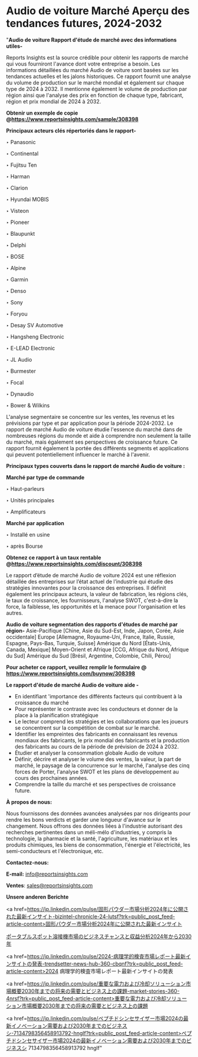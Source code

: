 # Audio de voiture Marché Aperçu des tendances futures, 2024-2032

"<strong>Audio de voiture Rapport d'étude de marché avec des informations utiles-</strong>

Reports Insights est la source crédible pour obtenir les rapports de marché qui vous fourniront l'avance dont votre entreprise a besoin. Les informations détaillées du marché Audio de voiture sont basées sur les tendances actuelles et les jalons historiques. Ce rapport fournit une analyse du volume de production sur le marché mondial et également sur chaque type de 2024 à 2032. Il mentionne également le volume de production par région ainsi que l'analyse des prix en fonction de chaque type, fabricant, région et prix mondial de 2024 à 2032.

<strong><b>Obtenir un exemple de copie @</b></strong><a href=https://www.reportsinsights.com/sample/308398><strong><b>https://www.reportsinsights.com/sample/308398</b></strong></a>

<b>Principaux acteurs clés répertoriés dans le rapport-</b>

<b> </b>‣ Panasonic

‣ Continental

‣ Fujitsu Ten

‣ Harman

‣ Clarion

‣ Hyundai MOBIS

‣ Visteon

‣ Pioneer

‣ Blaupunkt

‣ Delphi

‣ BOSE

‣ Alpine

‣ Garmin

‣ Denso

‣ Sony

‣ Foryou

‣ Desay SV Automotive

‣ Hangsheng Electronic

‣ E-LEAD Electronic

‣ JL Audio

‣ Burmester

‣ Focal

‣ Dynaudio

‣ Bower & Wilkins

L'analyse segmentaire se concentre sur les ventes, les revenus et les prévisions par type et par application pour la période 2024-2032. Le rapport de marché Audio de voiture étudie l'essence du marché dans de nombreuses régions du monde et aide à comprendre non seulement la taille du marché, mais également ses perspectives de croissance future. Ce rapport fournit également la portée des différents segments et applications qui peuvent potentiellement influencer le marché à l'avenir.

<strong>Principaux types couverts dans le rapport de marché Audio de voiture :</strong>

<strong>Marché par type de commande</strong>

‣ Haut-parleurs

‣ Unités principales

‣ Amplificateurs

<strong>Marché par application</strong>

‣ Installé en usine

‣ après Bourse

<strong><b>Obtenez ce rapport à un taux rentable @</b></strong><a href=https://www.reportsinsights.com/discount/308398><strong><b>https://www.reportsinsights.com/discount/308398</b></strong></a>

Le rapport d’étude de marché Audio de voiture 2024 est une réflexion détaillée des entreprises sur l’état actuel de l’industrie qui étudie des stratégies innovantes pour la croissance des entreprises. Il définit également les principaux acteurs, la valeur de fabrication, les régions clés, le taux de croissance, les fournisseurs, l'analyse SWOT, c'est-à-dire la force, la faiblesse, les opportunités et la menace pour l'organisation et les autres.

<strong>Audio de voiture segmentation des rapports d'études de marché par région-</strong>
Asie-Pacifique [Chine, Asie du Sud-Est, Inde, Japon, Corée, Asie occidentale]
Europe [Allemagne, Royaume-Uni, France, Italie, Russie, Espagne, Pays-Bas, Turquie, Suisse]
Amérique du Nord [États-Unis, Canada, Mexique]
Moyen-Orient et Afrique [CCG, Afrique du Nord, Afrique du Sud]
Amérique du Sud [Brésil, Argentine, Colombie, Chili, Pérou]

<strong>Pour acheter ce rapport, veuillez remplir le formulaire @   <a href=https://www.reportsinsights.com/buynow/308398>https://www.reportsinsights.com/buynow/308398</a></strong>

<strong>Le rapport d'étude de marché Audio de voiture aide -</strong>
<ul>
  <li>En identifiant 'importance des différents facteurs qui contribuent à la croissance du marché</li>
  <li>Pour représenter le contraste avec les conducteurs et donner de la place à la planification stratégique</li>
  <li>Le lecteur comprend les stratégies et les collaborations que les joueurs se concentrent sur la compétition de combat sur le marché.</li>
  <li>Identifier les empreintes des fabricants en connaissant les revenus mondiaux des fabricants, le prix mondial des fabricants et la production des fabricants au cours de la période de prévision de 2024 à 2032.</li>
  <li>Étudier et analyser la consommation globale Audio de voiture</li>
  <li>Définir, décrire et analyser le volume des ventes, la valeur, la part de marché, le paysage de la concurrence sur le marché, l'analyse des cinq forces de Porter, l'analyse SWOT et les plans de développement au cours des prochaines années.</li>
  <li>Comprendre la taille du marché et ses perspectives de croissance future.</li>
</ul>
<strong>À propos de nous:</strong>

Nous fournissons des données avancées analysées par nos dirigeants pour rendre les bons verdicts et garder une longueur d'avance sur le changement. Nous offrons des données liées à l'industrie autorisant des recherches pertinentes dans un méli-mélo d'industries, y compris la technologie, la pharmacie et la santé, l'agriculture, les matériaux et les produits chimiques, les biens de consommation, l'énergie et l'électricité, les semi-conducteurs et l'électronique, etc.

<strong>Contactez-nous:</strong>

<strong>E-mail:</strong> <a href=mailto:info@reportsinsights.com>info@reportsinsights.com</a>

<strong>Ventes</strong>: <a href=mailto:sales@reportsinsights.com>sales@reportsinsights.com</a>

<strong>Unsere anderen Berichte</strong>

<a href=https://jp.linkedin.com/pulse/固形パウダー市場分析2024年に公開された最新インサイト-bizintel-chronicle-24-lutsf?trk=public_post_feed-article-content>固形パウダー市場分析2024年に公開された最新インサイト</a>

<a href=https://www.linkedin.com/pulse/ポータブルスポット溶接機市場のビジネスチャンスと収益分析2024年から2030年-community-market-research-hdd1f/>ポータブルスポット溶接機市場のビジネスチャンスと収益分析2024年から2030年</a>

<a href=https://jp.linkedin.com/pulse/2024-病理学的検査市場レポート最新インサイトの発表-trendsetter-news-hub-360-cbqnf?trk=public_post_feed-article-content>2024 病理学的検査市場レポート最新インサイトの発表</a>

<a href=https://jp.linkedin.com/pulse/重要な電力および冷却ソリューション市場概要2030年までの将来の需要とビジネス上の課題-market-stories-360-4nrsf?trk=public_post_feed-article-content>重要な電力および冷却ソリューション市場概要2030年までの将来の需要とビジネス上の課題</a>

<a href=https://jp.linkedin.com/pulse/ペプチドシンセサイザー市場2024の最新イノベーション需要および2030年までのビジネスシ-7134798356458913792-hnglf?trk=public_post_feed-article-content>ペプチドシンセサイザー市場2024の最新イノベーション需要および2030年までのビジネスシ 7134798356458913792 hnglf</a>"
